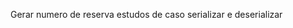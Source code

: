 Gerar numero de reserva
estudos de caso
serializar e deserializar 

<from rest_framework import routers>